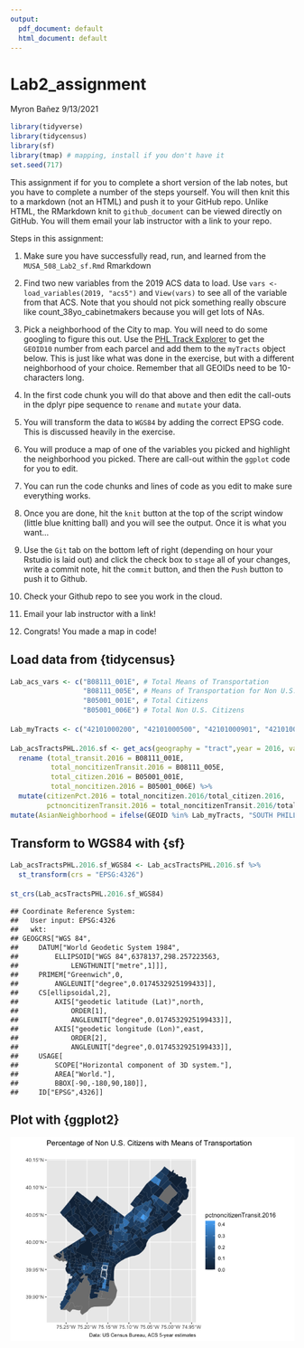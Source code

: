```yaml
---
output:
  pdf_document: default
  html_document: default
---
```

Lab2\_assignment
================
Myron Bañez
9/13/2021

``` r
library(tidyverse)
library(tidycensus)
library(sf)
library(tmap) # mapping, install if you don't have it
set.seed(717)
```

This assignment if for you to complete a short version of the lab notes,
but you have to complete a number of the steps yourself. You will then
knit this to a markdown (not an HTML) and push it to your GitHub repo.
Unlike HTML, the RMarkdown knit to `github_document` can be viewed
directly on GitHub. You will them email your lab instructor with a link
to your repo.

Steps in this assignment:

1.  Make sure you have successfully read, run, and learned from the
    `MUSA_508_Lab2_sf.Rmd` Rmarkdown

2.  Find two new variables from the 2019 ACS data to load. Use
    `vars <- load_variables(2019, "acs5")` and `View(vars)` to see all
    of the variable from that ACS. Note that you should not pick
    something really obscure like count\_38yo\_cabinetmakers because you
    will get lots of NAs.

3.  Pick a neighborhood of the City to map. You will need to do some
    googling to figure this out. Use the [PHL Track
    Explorer](https://data-phl.opendata.arcgis.com/datasets/census-tracts-2010/explore?location=40.002759%2C-75.119097%2C11.91)
    to get the `GEOID10` number from each parcel and add them to the
    `myTracts` object below. This is just like what was done in the
    exercise, but with a different neighborhood of your choice. Remember
    that all GEOIDs need to be 10-characters long.

4.  In the first code chunk you will do that above and then edit the
    call-outs in the dplyr pipe sequence to `rename` and `mutate` your
    data.

5.  You will transform the data to `WGS84` by adding the correct EPSG
    code. This is discussed heavily in the exercise.

6.  You will produce a map of one of the variables you picked and
    highlight the neighborhood you picked. There are call-out within the
    `ggplot` code for you to edit.

7.  You can run the code chunks and lines of code as you edit to make
    sure everything works.

8.  Once you are done, hit the `knit` button at the top of the script
    window (little blue knitting ball) and you will see the output. Once
    it is what you want…

9.  Use the `Git` tab on the bottom left of right (depending on hour
    your Rstudio is laid out) and click the check box to `stage` all of
    your changes, write a commit note, hit the `commit` button, and then
    the `Push` button to push it to Github.

10. Check your Github repo to see you work in the cloud.

11. Email your lab instructor with a link!

12. Congrats! You made a map in code!

## Load data from {tidycensus}

``` r
Lab_acs_vars <- c("B08111_001E", # Total Means of Transportation
                  "B08111_005E", # Means of Transportation for Non U.S. Citizens
                  "B05001_001E", # Total Citizens
                  "B05001_006E") # Total Non U.S. Citizens 

Lab_myTracts <- c("42101000200", "42101000500", "42101000901", "42101000902", "42101001101","42101001102", "42101001500", "42101001800","42101002400")

Lab_acsTractsPHL.2016.sf <- get_acs(geography = "tract",year = 2016, variables = Lab_acs_vars, geometry = TRUE, state = "PA",county = "Philadelphia", output = "wide") %>% 
  rename (total_transit.2016 = B08111_001E,
          total_noncitizenTransit.2016 = B08111_005E,
          total_citizen.2016 = B05001_001E,
          total_noncitizen.2016 = B05001_006E) %>%
  mutate(citizenPct.2016 = total_noncitizen.2016/total_citizen.2016,
         pctnoncitizenTransit.2016 = total_noncitizenTransit.2016/total_transit.2016) %>%
mutate(AsianNeighborhood = ifelse(GEOID %in% Lab_myTracts, "SOUTH PHILLY", "REST OF PHILADELPHIA"))
```

## Transform to WGS84 with {sf}

``` r
Lab_acsTractsPHL.2016.sf_WGS84 <- Lab_acsTractsPHL.2016.sf %>% 
  st_transform(crs = "EPSG:4326")

st_crs(Lab_acsTractsPHL.2016.sf_WGS84)
```

    ## Coordinate Reference System:
    ##   User input: EPSG:4326 
    ##   wkt:
    ## GEOGCRS["WGS 84",
    ##     DATUM["World Geodetic System 1984",
    ##         ELLIPSOID["WGS 84",6378137,298.257223563,
    ##             LENGTHUNIT["metre",1]]],
    ##     PRIMEM["Greenwich",0,
    ##         ANGLEUNIT["degree",0.0174532925199433]],
    ##     CS[ellipsoidal,2],
    ##         AXIS["geodetic latitude (Lat)",north,
    ##             ORDER[1],
    ##             ANGLEUNIT["degree",0.0174532925199433]],
    ##         AXIS["geodetic longitude (Lon)",east,
    ##             ORDER[2],
    ##             ANGLEUNIT["degree",0.0174532925199433]],
    ##     USAGE[
    ##         SCOPE["Horizontal component of 3D system."],
    ##         AREA["World."],
    ##         BBOX[-90,-180,90,180]],
    ##     ID["EPSG",4326]]

## Plot with {ggplot2}

![](Lab2_assignment_Myron_files/figure-gfm/ggplot_geom_sf-1.png)<!-- -->
